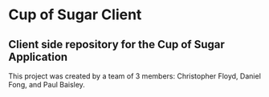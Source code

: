 # Cup of Sugar Client
## Client side repository for the Cup of Sugar Application

This project was created by a team of 3 members: Christopher Floyd, Daniel Fong, and Paul Baisley.
